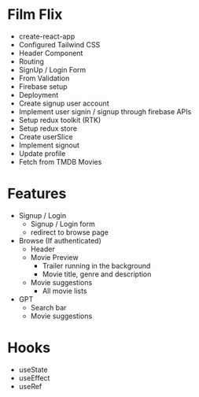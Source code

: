 # Film Flix

- create-react-app
- Configured Tailwind CSS
- Header Component
- Routing
- SignUp / Login Form
- From Validation
- Firebase setup
- Deployment
- Create signup user account
- Implement user signin / signup through firebase APIs
- Setup redux toolkit (RTK)
- Setup redux store
- Create userSlice
- Implement signout
- Update profile
- Fetch from TMDB Movies

# Features

- Signup / Login
  - Signup / Login form
  - redirect to browse page
- Browse (If authenticated)
  - Header
  - Movie Preview
    - Trailer running in the background
    - Movie title, genre and description
  - Movie suggestions
    - All movie lists
- GPT
  - Search bar
  - Movie suggestions

# Hooks

- useState
- useEffect
- useRef
